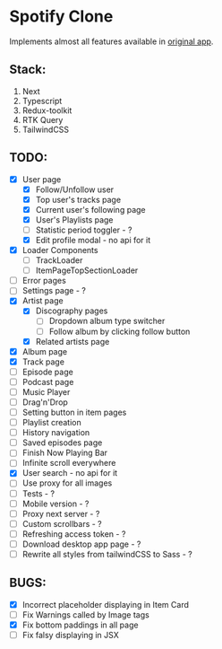 # Spotify Clone #

Implements almost all features available in [original app](open.spotify.com).

## Stack: ##
1. Next
2. Typescript
3. Redux-toolkit
4. RTK Query
5. TailwindCSS

## TODO: ##
- [x] User page
    - [x] Follow/Unfollow user
    - [x] Top user's tracks page
    - [x] Current user's following page
    - [x] User's Playlists page
    - [ ] Statistic period toggler - ?
    - [x] Edit profile modal - no api for it
- [x] Loader Components
    - [ ] TrackLoader
    - [ ] ItemPageTopSectionLoader
- [ ] Error pages
- [ ] Settings page - ?
- [x] Artist page
    - [x] Discography pages
        - [ ] Dropdown album type switcher
        - [ ] Follow album by clicking follow button
    - [x] Related artists page
- [x] Album page
- [x] Track page
- [ ] Episode page
- [ ] Podcast page
- [ ] Music Player
- [ ] Drag'n'Drop
- [ ] Setting button in item pages
- [ ] Playlist creation
- [ ] History navigation
- [ ] Saved episodes page
- [ ] Finish Now Playing Bar
- [ ] Infinite scroll everywhere
- [x] User search - no api for it
- [ ] Use proxy for all images
- [ ] Tests - ?
- [ ] Mobile version - ?
- [ ] Proxy next server - ?
- [ ] Custom scrollbars - ?
- [ ] Refreshing access token - ?
- [ ] Download desktop app page - ?
- [ ] Rewrite all styles from tailwindCSS to Sass - ?

## BUGS: ##
- [x] Incorrect placeholder displaying in Item Card
- [ ] Fix Warnings called by Image tags
- [x] Fix bottom paddings in all page
- [ ] Fix falsy displaying in JSX